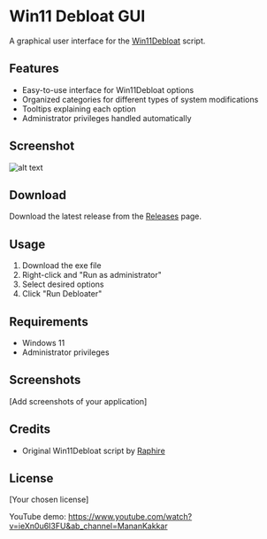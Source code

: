 # Win11 Debloat GUI

A graphical user interface for the [Win11Debloat](https://github.com/Raphire/Win11Debloat) script.

## Features
- Easy-to-use interface for Win11Debloat options
- Organized categories for different types of system modifications
- Tooltips explaining each option
- Administrator privileges handled automatically

## Screenshot
![alt text](http://images.beingmanan.com.s3.amazonaws.com/win11-deb.png "Screenshot")

## Download
Download the latest release from the [Releases](../../releases) page.

## Usage
1. Download the exe file
2. Right-click and "Run as administrator"
3. Select desired options
4. Click "Run Debloater"

## Requirements
- Windows 11
- Administrator privileges

## Screenshots
[Add screenshots of your application]

## Credits
- Original Win11Debloat script by [Raphire](https://github.com/Raphire/Win11Debloat)

## License
[Your chosen license]

YouTube demo: https://www.youtube.com/watch?v=ieXn0u6I3FU&ab_channel=MananKakkar
